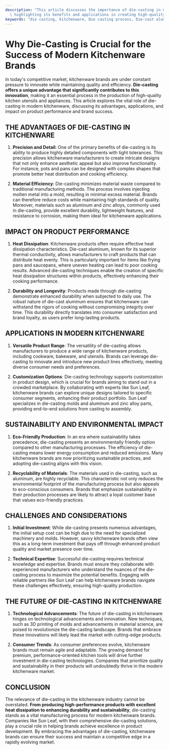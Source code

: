 ```yaml
---
description: "This article discusses the importance of die-casting in modern kitchenware production,\
  \ highlighting its benefits and applications in creating high-quality products."
keywords: "die casting, kitchenware, Die casting process, Die-cast aluminum"
---
```

# Why Die-Casting is Crucial for the Success of Modern Kitchenware Brands

In today's competitive market, kitchenware brands are under constant pressure to innovate while maintaining quality and efficiency. **Die-casting offers a unique advantage that significantly contributes to this innovation**, making it an essential process in the production of high-quality kitchen utensils and appliances. This article explores the vital role of die-casting in modern kitchenware, discussing its advantages, applications, and impact on product performance and brand success.

## THE ADVANTAGES OF DIE-CASTING IN KITCHENWARE

1. **Precision and Detail**: 
   One of the primary benefits of die-casting is its ability to produce highly detailed components with tight tolerances. This precision allows kitchenware manufacturers to create intricate designs that not only enhance aesthetic appeal but also improve functionality. For instance, pots and pans can be designed with complex shapes that promote better heat distribution and cooking efficiency.

2. **Material Efficiency**: 
   Die-casting minimizes material waste compared to traditional manufacturing methods. The process involves injecting molten metal into a mold, resulting in minimal excess material. Brands can therefore reduce costs while maintaining high standards of quality. Moreover, materials such as aluminum and zinc alloys, commonly used in die-casting, provide excellent durability, lightweight features, and resistance to corrosion, making them ideal for kitchenware applications.

## IMPACT ON PRODUCT PERFORMANCE

1. **Heat Dissipation**: 
   Kitchenware products often require effective heat dissipation characteristics. Die-cast aluminum, known for its superior thermal conductivity, allows manufacturers to craft products that can distribute heat evenly. This is particularly important for items like frying pans and saucepans, where uneven heating can lead to poor cooking results. Advanced die-casting techniques enable the creation of specific heat dissipation structures within products, effectively enhancing their cooking performance.

2. **Durability and Longevity**: 
   Products made through die-casting demonstrate enhanced durability when subjected to daily use. The robust nature of die-cast aluminum ensures that kitchenware can withstand the rigors of cooking without compromising integrity over time. This durability directly translates into consumer satisfaction and brand loyalty, as users prefer long-lasting products.

## APPLICATIONS IN MODERN KITCHENWARE

1. **Versatile Product Range**:
   The versatility of die-casting allows manufacturers to produce a wide range of kitchenware products, including cookware, bakeware, and utensils. Brands can leverage die-casting to innovate and introduce new product lines effectively, meeting diverse consumer needs and preferences.

2. **Customization Options**: 
   Die-casting technology supports customization in product design, which is crucial for brands aiming to stand out in a crowded marketplace. By collaborating with experts like Sun Leaf, kitchenware brands can explore unique designs tailored to specific consumer segments, enhancing their product portfolio. Sun Leaf specializes in die-casting molds and aluminum and zinc alloy parts, providing end-to-end solutions from casting to assembly.

## SUSTAINABILITY AND ENVIRONMENTAL IMPACT

1. **Eco-Friendly Production**: 
   In an era where sustainability takes precedence, die-casting presents an environmentally friendly option compared to other manufacturing processes. The efficiency of die-casting means lower energy consumption and reduced emissions. Many kitchenware brands are now prioritizing sustainable practices, and adopting die-casting aligns with this vision.

2. **Recyclability of Materials**: 
   The materials used in die-casting, such as aluminum, are highly recyclable. This characteristic not only reduces the environmental footprint of the manufacturing process but also appeals to eco-conscious consumers. Brands that emphasize sustainability in their production processes are likely to attract a loyal customer base that values eco-friendly practices.

## CHALLENGES AND CONSIDERATIONS

1. **Initial Investment**: 
   While die-casting presents numerous advantages, the initial setup cost can be high due to the need for specialized machinery and molds. However, savvy kitchenware brands often view this as a long-term investment that pays off through enhanced product quality and market presence over time.

2. **Technical Expertise**: 
   Successful die-casting requires technical knowledge and expertise. Brands must ensure they collaborate with experienced manufacturers who understand the nuances of the die-casting process to maximize the potential benefits. Engaging with reliable partners like Sun Leaf can help kitchenware brands navigate these challenges effectively, ensuring high-quality production.

## THE FUTURE OF DIE-CASTING IN KITCHENWARE

1. **Technological Advancements**: 
   The future of die-casting in kitchenware hinges on technological advancements and innovation. New techniques, such as 3D printing of molds and advancements in material science, are poised to revolutionize the die-casting landscape. Brands that embrace these innovations will likely lead the market with cutting-edge products.

2. **Consumer Trends**: 
   As consumer preferences evolve, kitchenware brands must remain agile and adaptable. The growing demand for premium, performance-oriented kitchen tools will drive further investment in die-casting technologies. Companies that prioritize quality and sustainability in their products will undoubtedly thrive in the modern kitchenware market.

## CONCLUSION

The relevance of die-casting in the kitchenware industry cannot be overstated. **From producing high-performance products with excellent heat dissipation to enhancing durability and sustainability**, die-casting stands as a vital manufacturing process for modern kitchenware brands. Companies like Sun Leaf, with their comprehensive die-casting solutions, play a crucial role in helping brands achieve excellence in product development. By embracing the advantages of die-casting, kitchenware brands can ensure their success and maintain a competitive edge in a rapidly evolving market.
